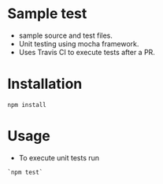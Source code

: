 # Sample test
- sample source and test files.
- Unit testing using mocha framework.
- Uses Travis CI to execute tests after a PR.

# Installation
`npm install`

# Usage
- To execute unit tests run
```
`npm test`
```
###
